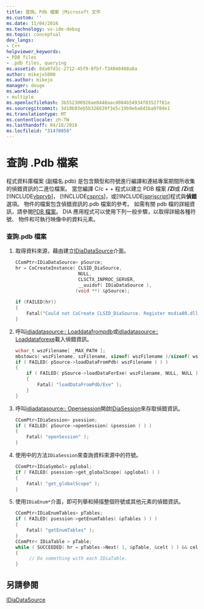 ```yaml
---
title: 查詢。Pdb 檔案 |Microsoft 文件
ms.custom: ''
ms.date: 11/04/2016
ms.technology: vs-ide-debug
ms.topic: conceptual
dev_langs:
- C++
helpviewer_keywords:
- PDB files
- .pdb files, querying
ms.assetid: 8da07d1c-2712-45f9-8fbf-f34040408a8a
author: mikejo5000
ms.author: mikejo
manager: douge
ms.workload:
- multiple
ms.openlocfilehash: 3b552300926ae0448aacd084b54934f03527f81e
ms.sourcegitcommit: 3d10b93eb5b326639f3e5c19b9e6a8d1ba078de1
ms.translationtype: MT
ms.contentlocale: zh-TW
ms.lasthandoff: 04/18/2018
ms.locfileid: "31470058"
---
```

# <a name="querying-the-pdb-file"></a>查詢 .Pdb 檔案
程式資料庫檔案 (副檔名.pdb) 是包含類型和符號進行編譯和連結專案期間所收集的偵錯資訊的二進位檔案。 當您編譯 C/c + + 程式以建立 PDB 檔案 **/ZI**或 **/Zi**或[!INCLUDE[vbprvb](../../code-quality/includes/vbprvb_md.md)]， [!INCLUDE[csprcs](../../data-tools/includes/csprcs_md.md)]，或[!INCLUDE[jsprjscript](../../debugger/debug-interface-access/includes/jsprjscript_md.md)]程式與**偵錯**選項。 物件的檔案包含偵錯資訊的.pdb 檔案的參考。 如需有關 pdb 檔的詳細資訊，請參閱[PDB 檔案](http://msdn.microsoft.com/en-us/1761c84e-8c2c-4632-9649-b5f99964ed3f)。 DIA 應用程式可以使用下列一般步驟，以取得詳細各種符號、 物件和可執行映像中的資料元素。  
  
### <a name="to-query-the-pdb-file"></a>查詢.pdb 檔案  
  
1.  取得資料來源，藉由建立[IDiaDataSource](../../debugger/debug-interface-access/idiadatasource.md)介面。  
  
    ```C++  
    CComPtr<IDiaDataSource> pSource;  
    hr = CoCreateInstance( CLSID_DiaSource,  
                           NULL,  
                           CLSCTX_INPROC_SERVER,  
                           __uuidof( IDiaDataSource ),  
                          (void **) &pSource);  
  
    if (FAILED(hr))  
    {  
        Fatal("Could not CoCreate CLSID_DiaSource. Register msdia80.dll." );  
    }  
    ```  
  
2.  呼叫[idiadatasource:: Loaddatafrompdb](../../debugger/debug-interface-access/idiadatasource-loaddatafrompdb.md)或[idiadatasource:: Loaddataforexe](../../debugger/debug-interface-access/idiadatasource-loaddataforexe.md)載入偵錯資訊。  
  
    ```C++  
    wchar_t wszFilename[ _MAX_PATH ];  
    mbstowcs( wszFilename, szFilename, sizeof( wszFilename )/sizeof( wszFilename[0] ) );  
    if ( FAILED( pSource->loadDataFromPdb( wszFilename ) ) )  
    {  
        if ( FAILED( pSource->loadDataForExe( wszFilename, NULL, NULL ) ) )  
        {  
            Fatal( "loadDataFromPdb/Exe" );  
        }  
    }  
    ```  
  
3.  呼叫[idiadatasource:: Opensession](../../debugger/debug-interface-access/idiadatasource-opensession.md)開啟[IDiaSession](../../debugger/debug-interface-access/idiasession.md)來存取偵錯資訊。  
  
    ```C++  
    CComPtr<IDiaSession> psession;  
    if ( FAILED( pSource->openSession( &psession ) ) )   
    {  
        Fatal( "openSession" );  
    }  
    ```  
  
4.  使用中的方法`IDiaSession`來查詢資料來源中的符號。  
  
    ```C++  
    CComPtr<IDiaSymbol> pglobal;  
    if ( FAILED( psession->get_globalScope( &pglobal) ) )  
    {  
        Fatal( "get_globalScope" );  
    }  
    ```  
  
5.  使用`IDiaEnum*`介面，即可列舉和掃描整個符號或其他元素的偵錯資訊。  
  
    ```C++  
    CComPtr<IDiaEnumTables> pTables;  
    if ( FAILED( psession->getEnumTables( &pTables ) ) )  
    {  
        Fatal( "getEnumTables" );  
    }  
    CComPtr< IDiaTable > pTable;  
    while ( SUCCEEDED( hr = pTables->Next( 1, &pTable, &celt ) ) && celt == 1 )  
    {  
         // Do something with each IDiaTable.  
    }  
    ```  
  
## <a name="see-also"></a>另請參閱  
 [IDiaDataSource](../../debugger/debug-interface-access/idiadatasource.md)